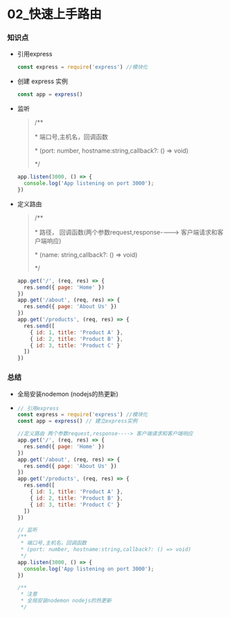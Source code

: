 # 02_快速上手路由

### 知识点

- 引用express

  ```js
  const express = require('express') //模块化
  ```

- 创建 express 实例

  ```js
  const app = express()
  ```

- 监听

  > /**
  >
  >  \* 端口号,主机名，回调函数
  >
  >  \* (port: number, hostname:string,callback?: () => void)
  >
  >  */

  ```js
  app.listen(3000, () => {
    console.log('App listening on port 3000');
  })
  ```

- 定义路由

  > /**
  >
  >  \* 路径，             回调函数(两个参数request,response----> 客户端请求和客户端响应)
  >
  >  \* (name: string,callback?: () => void)
  >
  >  */

  ```js
  app.get('/', (req, res) => {
    res.send({ page: 'Home' })
  })
  app.get('/about', (req, res) => {
    res.send({ page: 'About Us' })
  })
  app.get('/products', (req, res) => {
    res.send([
      { id: 1, title: 'Product A' },
      { id: 2, title: 'Product B' },
      { id: 3, title: 'Product C' }
    ])
  })
  ```

### 总结

- 全局安装nodemon (nodejs的热更新)

- ```js
  // 引用express
  const express = require('express') //模块化
  const app = express() // 建立express实例
  
  //定义路由 两个参数request,response----> 客户端请求和客户端响应
  app.get('/', (req, res) => {
    res.send({ page: 'Home' })
  })
  app.get('/about', (req, res) => {
    res.send({ page: 'About Us' })
  })
  app.get('/products', (req, res) => {
    res.send([
      { id: 1, title: 'Product A' },
      { id: 2, title: 'Product B' },
      { id: 3, title: 'Product C' }
    ])
  })
  
  // 监听
  /**
   * 端口号,主机名，回调函数
   * (port: number, hostname:string,callback?: () => void)
   */
  app.listen(3000, () => {
    console.log('App listening on port 3000');
  })
  
  /**
   * 注意
   * 全局安装nodemon nodejs的热更新
   */
  ```

  